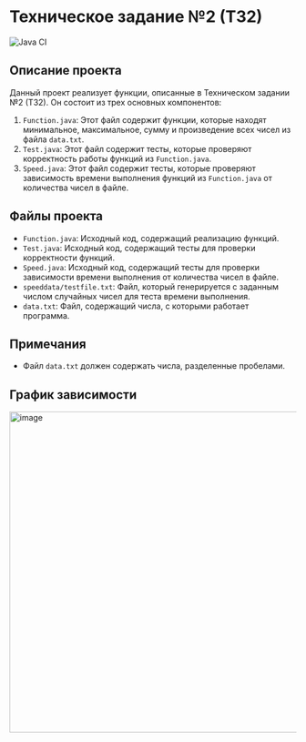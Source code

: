 # Техническое задание №2 (ТЗ2)
![Java CI](https://github.com/matthewshay2r/tz2/actions/workflows/java-ci.yml/badge.svg)


## Описание проекта
Данный проект реализует функции, описанные в Техническом задании №2 (ТЗ2). Он состоит из трех основных компонентов:

1. `Function.java`: Этот файл содержит функции, которые находят минимальное, максимальное, сумму и произведение всех чисел из файла `data.txt`.
2. `Test.java`: Этот файл содержит тесты, которые проверяют корректность работы функций из `Function.java`.
3. `Speed.java`: Этот файл содержит тесты, которые проверяют зависимость времени выполнения функций из `Function.java` от количества чисел в файле.

## Файлы проекта
- `Function.java`: Исходный код, содержащий реализацию функций.
- `Test.java`: Исходный код, содержащий тесты для проверки корректности функций.
- `Speed.java`: Исходный код, содержащий тесты для проверки зависимости времени выполнения от количества чисел в файле.
- `speeddata/testfile.txt`: Файл, который генерируется с заданным числом случайных чисел для теста времени выполнения.
- `data.txt`: Файл, содержащий числа, с которыми работает программа.

## Примечания
- Файл `data.txt` должен содержать числа, разделенные пробелами.

## График зависимости
<img width="564" alt="image" src="https://github.com/matthewshay2r/tz2/assets/148196025/72a3624c-497b-4855-8774-d3d5fe2cc39e">


